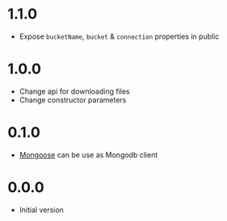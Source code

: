 # 1.1.0
 * Expose `bucketName`, `bucket` & `connection` properties in public

# 1.0.0
 * Change api for downloading files
 * Change constructor parameters

# 0.1.0

 * [Mongoose](https://mongoosejs.com) can be use as Mongodb client

# 0.0.0

 * Initial version

